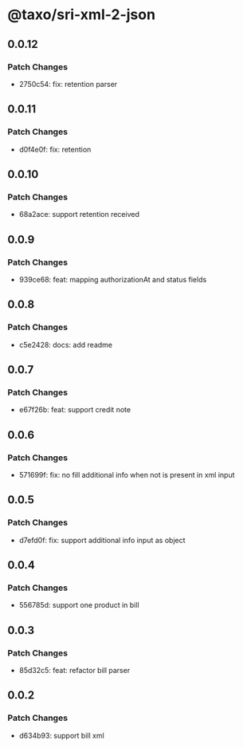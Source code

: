 # @taxo/sri-xml-2-json

## 0.0.12

### Patch Changes

- 2750c54: fix: retention parser

## 0.0.11

### Patch Changes

- d0f4e0f: fix: retention

## 0.0.10

### Patch Changes

- 68a2ace: support retention received

## 0.0.9

### Patch Changes

- 939ce68: feat: mapping authorizationAt and status fields

## 0.0.8

### Patch Changes

- c5e2428: docs: add readme

## 0.0.7

### Patch Changes

- e67f26b: feat: support credit note

## 0.0.6

### Patch Changes

- 571699f: fix: no fill additional info when not is present in xml input

## 0.0.5

### Patch Changes

- d7efd0f: fix: support additional info input as object

## 0.0.4

### Patch Changes

- 556785d: support one product in bill

## 0.0.3

### Patch Changes

- 85d32c5: feat: refactor bill parser

## 0.0.2

### Patch Changes

- d634b93: support bill xml
